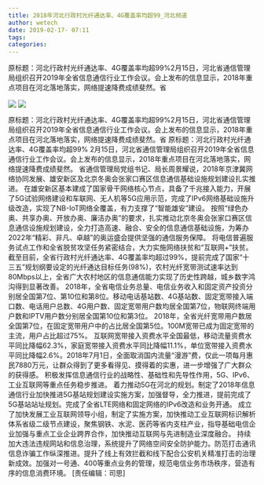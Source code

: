 ```yaml
---
title: 2018年河北行政村光纤通达率、4G覆盖率均超99_河北频道
author: wetech
date: 2019-02-17- 07:11
tags: 
categories: 
---
```

原标题：河北行政村光纤通达率、4G覆盖率均超99%2月15日，河北省通信管理局组织召开2019年全省信息通信行业工作会议。会上发布的信息显示，2018年重点项目在河北落地落实，网络提速降费成绩斐然。省
<!-- more -->
                
<img align="center" border="0" src="http://p2.ifengimg.com/fck/2019_08/358721fc8e39372_w700_h420.jpg" />
                
<img align="center" border="0" src="http://p2.ifengimg.com/a/2016/0810/204c433878d5cf9size1_w16_h16.png" />
                
            
原标题：河北行政村光纤通达率、4G覆盖率均超99%2月15日，河北省通信管理局组织召开2019年全省信息通信行业工作会议。会上发布的信息显示，2018年重点项目在河北落地落实，网络提速降费成绩斐然。省
原标题：河北行政村光纤通达率、4G覆盖率均超99%
2月15日，河北省通信管理局组织召开2019年全省信息通信行业工作会议。会上发布的信息显示，2018年重点项目在河北落地落实，网络提速降费成绩斐然。
省通信管理局党组书记、局长周景耀说，2018年京津冀网络协同发展、雄安新区及北京冬奥会张家口赛区信息通信基础设施规划建设扎实推进。
在雄安新区基本建成了国家骨干网络核心节点，具备了千兆接入能力，开展了5G试验网络建设和车联网、无人机等5G应用示范，完成了IPv6网络基础设施升级改造，实现了NB-IoT网络全覆盖，有力支撑了“智能雄安”建设。
按照“绿色办奥、共享办奥、开放办奥、廉洁办奥”的要求，扎实推动北京冬奥会张家口赛区信息通信设施规划建设，全力打造高速、融合、安全的信息通信基础设施，为筹办2022年“精彩、非凡、卓越”的奥运盛会提供坚强的通信服务保障。
将电信普遍服务试点工作和全省脱贫攻坚任务紧密结合，大力实施网络扶贫和“互联网+”扶贫。截至目前，全省行政村光纤通达率、4G覆盖率均超过99%，提前完成了国家“十三五”规划纲要设定的光纤通达目标任务(98%)，农村光纤宽带测试速率达到80Mbps以上，全省广大农村地区的信息通信能力实现了历史性跨越，城乡数字鸿沟得到显著改善。
2018年，全省电信业务总量、电信业务收入和固定资产投资分别居全国第7位、第10位和第8位。移动电话基站数、4G基站数、固定宽带接入端口数、电话用户总数、4G用户数、固定宽带用户数均居全国第7位，物联网终端用户数和IPTV用户数分别居全国第10位和第3位。
2018年，全省光纤宽带用户数居全国第7位，在固定宽带用户中的占比居全国第5位。100M宽带已成为固定宽带的主流，用户占比超过75%。
互联网宽带接入资费水平全国最低，移动流量资费水平同比降幅62.3%，家庭宽带接入资费水平同比降幅11.1%，单位宽带接入资费水平同比降幅2.6%。2018年7月1日，全面取消国内流量“漫游”费，仅此一项每月惠民7880万元，让群众得到了更多看得见、摸得着的实惠，进一步增强了广大群众的获得感。
积极发挥信息通信行业的战略性、基础性和先导性作用，5G、IPv6、工业互联网等重点任务稳步推进。
着力推动5G在河北的规划。制定了2018年信息通信行业加快推进5G基站规划建设实施方案，加强督导，全力推进，提前完成了5G基站站址规划。完成了全省LTE网络和固定网络的IPv6改造和业务开通。
成立了加快发展工业互联网领导小组，制定了实施方案，加快推动工业互联网标识解析体系省级二级节点建设，聚焦钢铁、水泥、医药等省内支柱产业，指导基础电信企业加强与重点工业企业跨界合作，加快推动互联网与先进制造业深度融合。
持续加大违法违规网站和信息治理，系统提升了网络空间安全防护能力。防范打击通讯信息诈骗工作纵深推进。提升了线上有效拦截和线下配合公安机关精准打击的治理新成效。加强对一号通、400等重点业务的管理，规范电信业务市场秩序，营造有序的信息消费环境。
[责任编辑：司思]
            
